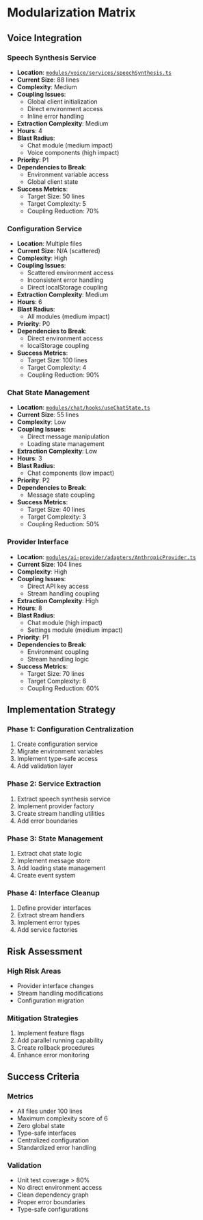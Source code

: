 # Modularization Matrix

## Voice Integration

### Speech Synthesis Service
- **Location**: [`modules/voice/services/speechSynthesis.ts`](humanityzero/src/modules/voice/services/speechSynthesis.ts:1-88)
- **Current Size**: 88 lines
- **Complexity**: Medium
- **Coupling Issues**:
  - Global client initialization
  - Direct environment access
  - Inline error handling
- **Extraction Complexity**: Medium
- **Hours**: 4
- **Blast Radius**: 
  - Chat module (medium impact)
  - Voice components (high impact)
- **Priority**: P1
- **Dependencies to Break**:
  - Environment variable access
  - Global client state
- **Success Metrics**:
  - Target Size: 50 lines
  - Target Complexity: 5
  - Coupling Reduction: 70%

### Configuration Service
- **Location**: Multiple files
- **Current Size**: N/A (scattered)
- **Complexity**: High
- **Coupling Issues**:
  - Scattered environment access
  - Inconsistent error handling
  - Direct localStorage coupling
- **Extraction Complexity**: Medium
- **Hours**: 6
- **Blast Radius**:
  - All modules (medium impact)
- **Priority**: P0
- **Dependencies to Break**:
  - Direct environment access
  - localStorage coupling
- **Success Metrics**:
  - Target Size: 100 lines
  - Target Complexity: 4
  - Coupling Reduction: 90%

### Chat State Management
- **Location**: [`modules/chat/hooks/useChatState.ts`](humanityzero/src/modules/chat/hooks/useChatState.ts:1-55)
- **Current Size**: 55 lines
- **Complexity**: Low
- **Coupling Issues**:
  - Direct message manipulation
  - Loading state management
- **Extraction Complexity**: Low
- **Hours**: 3
- **Blast Radius**:
  - Chat components (low impact)
- **Priority**: P2
- **Dependencies to Break**:
  - Message state coupling
- **Success Metrics**:
  - Target Size: 40 lines
  - Target Complexity: 3
  - Coupling Reduction: 50%

### Provider Interface
- **Location**: [`modules/ai-provider/adapters/AnthropicProvider.ts`](humanityzero/src/modules/ai-provider/adapters/AnthropicProvider.ts:1-104)
- **Current Size**: 104 lines
- **Complexity**: High
- **Coupling Issues**:
  - Direct API key access
  - Stream handling coupling
- **Extraction Complexity**: High
- **Hours**: 8
- **Blast Radius**:
  - Chat module (high impact)
  - Settings module (medium impact)
- **Priority**: P1
- **Dependencies to Break**:
  - Environment coupling
  - Stream handling logic
- **Success Metrics**:
  - Target Size: 70 lines
  - Target Complexity: 6
  - Coupling Reduction: 60%

## Implementation Strategy

### Phase 1: Configuration Centralization
1. Create configuration service
2. Migrate environment variables
3. Implement type-safe access
4. Add validation layer

### Phase 2: Service Extraction
1. Extract speech synthesis service
2. Implement provider factory
3. Create stream handling utilities
4. Add error boundaries

### Phase 3: State Management
1. Extract chat state logic
2. Implement message store
3. Add loading state management
4. Create event system

### Phase 4: Interface Cleanup
1. Define provider interfaces
2. Extract stream handlers
3. Implement error types
4. Add service factories

## Risk Assessment

### High Risk Areas
- Provider interface changes
- Stream handling modifications
- Configuration migration

### Mitigation Strategies
1. Implement feature flags
2. Add parallel running capability
3. Create rollback procedures
4. Enhance error monitoring

## Success Criteria

### Metrics
- All files under 100 lines
- Maximum complexity score of 6
- Zero global state
- Type-safe interfaces
- Centralized configuration
- Standardized error handling

### Validation
- Unit test coverage > 80%
- No direct environment access
- Clean dependency graph
- Proper error boundaries
- Type-safe configurations